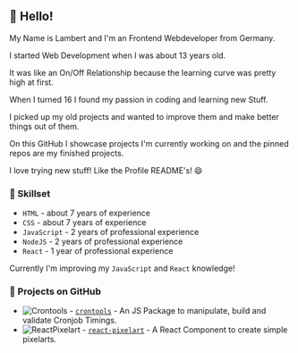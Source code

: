 ## 🧬 Hello!

My Name is Lambert and I'm an Frontend Webdeveloper from Germany.


I started Web Development when I was about 13 years old.

It was like an On/Off Relationship because the learning curve was pretty high at first.


When I turned 16 I found my passion in coding and learning new Stuff.

I picked up my old projects and wanted to improve them and make better things out of them.


On this GitHub I showcase projects I'm currently working on and the pinned repos are my finished projects.


I love trying new stuff! Like the Profile README's! 😄

### 🔭  Skillset

- `HTML` - about 7 years of experience
- `CSS` - about 7 years of experience
- `JavaScript` - 2 years of professional experience
- `NodeJS` - 2 years of professional experience
- `React` - 1 year of professional experience

Currently I'm improving my `JavaScript` and `React` knowledge!

### 🔨  Projects on GitHub

- ![Crontools][crontools-stars] - [`crontools`](https://github.com/l-mbert/crontools) - An JS Package to manipulate, build and validate Cronjob Timings.
- ![ReactPixelart][react-pixelart-stars] - [`react-pixelart`](https://github.com/l-mbert/react-pixelart) - A React Component to create simple pixelarts.

[crontools-stars]: https://img.shields.io/github/stars/l-mbert/crontools
[react-pixelart-stars]: https://img.shields.io/github/stars/l-mbert/react-pixelart
